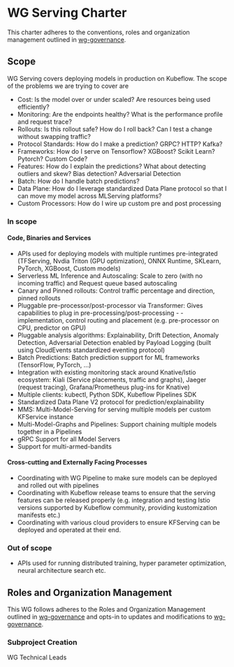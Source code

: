 # WG Serving Charter

This charter adheres to the conventions, roles and organization management outlined in [wg-governance].

## Scope

WG Serving covers deploying models in production on Kubeflow. The scope of the problems we are trying to cover are

- Cost: Is the model over or under scaled? Are resources being used efficiently?
- Monitoring: Are the endpoints healthy? What is the performance profile and request trace? 
- Rollouts: Is this rollout safe? How do I roll back? Can I test a change without swapping traffic?
- Protocol Standards: How do I make a prediction? GRPC? HTTP? Kafka?
- Frameworks: How do I serve on Tensorflow? XGBoost? Scikit Learn? Pytorch? Custom Code? 
- Features: How do I explain the predictions? What about detecting outliers and skew? Bias detection? Adversarial Detection
- Batch: How do I handle batch predictions? 
- Data Plane: How do I leverage standardized Data Plane protocol so that I can move my model across MLServing platforms?
- Custom Processors: How do I wire up custom pre and post processing

### In scope

#### Code, Binaries and Services

- APIs used for deploying models with multiple runtimes pre-integrated (TFServing, Nvdia Triton (GPU optimization), ONNX Runtime, SKLearn, PyTorch, XGBoost, Custom models)
- Serverless ML Inference and Autoscaling: Scale to zero (with no incoming traffic) and Request queue based autoscaling 
- Canary and Pinned rollouts: Control traffic percentage and direction, pinned rollouts
- Pluggable pre-processor/post-processor via Transformer: Gives capabilities to plug in pre-processing/post-processing - - implementation, control routing and placement (e.g. pre-processor on CPU, predictor on GPU)
- Pluggable analysis algorithms: Explainability, Drift Detection, Anomaly Detection, Adversarial Detection enabled by Payload Logging (built using CloudEvents standardized eventing protocol) 
- Batch Predictions: Batch prediction support for ML frameworks (TensorFlow, PyTorch, ...)
- Integration with existing monitoring stack around Knative/Istio ecosystem: Kiali (Service placements, traffic and graphs), Jaeger (request tracing), Grafana/Prometheus plug-ins for Knative)
- Multiple clients: kubectl, Python SDK, Kubeflow Pipelines SDK
- Standardized Data Plane V2 protocol for prediction/explainability
- MMS: Multi-Model-Serving for serving multiple models per custom KFService instance
- Multi-Model-Graphs and Pipelines: Support chaining multiple models together in a Pipelines
- gRPC Support for all Model Servers
- Support for multi-armed-bandits

#### Cross-cutting and Externally Facing Processes

- Coordinating with WG Pipeline to make sure models can be deployed and rolled out  with pipelines
- Coordinating with Kubeflow release teams to ensure that the serving features can be released properly (e.g. integration and testing Istio versions supported by Kubeflow community, providing kustomization manifests etc.)
- Coordinating with various cloud providers to ensure KFServing can be deployed and operated at their end.

### Out of scope

- APIs used for running distributed training, hyper parameter optimization, neural architecture search etc.

## Roles and Organization Management

This WG follows adheres to the Roles and Organization Management outlined in [wg-governance]
and opts-in to updates and modifications to [wg-governance].

### Subproject Creation

WG Technical Leads

[wg-governance]: ../wg-governance.md
[wg-subprojects]: https://github.com/Kubeflow/community/blob/master/wg-YOURWG/README.md#subprojects
[Kubeflow Charter README]: https://github.com/Kubeflow/community/blob/master/committee-steering/governance/README.md